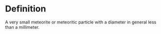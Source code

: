 # Definition

A very small meteorite or meteoritic particle with a diameter in general
less than a millimeter.
